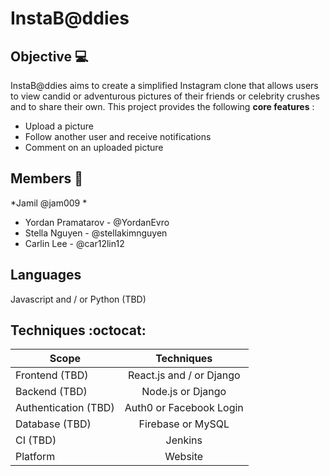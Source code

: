 # InstaB@ddies

## Objective :computer:
InstaB@ddies aims to create a simplified Instagram clone that allows users to view candid or adventurous pictures of their friends or celebrity crushes and to share their own. This project provides the following **core features** :
* Upload a picture
* Follow another user and receive notifications
* Comment on an uploaded picture

## Members :bust_in_silhouette:
*Jamil @jam009
*
* Yordan Pramatarov - @YordanEvro
* Stella Nguyen - @stellakimnguyen
* Carlin Lee - @car12lin12

## Languages
Javascript and / or Python (TBD)

## Techniques :octocat:
| Scope                 | Techniques               |
| --------------        |:-----------------------: |
| Frontend (TBD)        | React.js and / or Django |
| Backend (TBD)         | Node.js or Django        |
| Authentication (TBD)  | Auth0 or Facebook Login  |
| Database (TBD)        | Firebase or MySQL        |
| CI (TBD)              | Jenkins                  |
| Platform              | Website                  |
